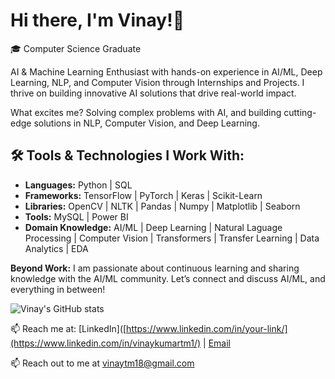 # Hi there, I'm Vinay!👋
🎓 Computer Science Graduate

AI & Machine Learning Enthusiast with hands-on experience in AI/ML, Deep Learning, NLP, and Computer Vision through Internships and Projects.
I thrive on building innovative AI solutions that drive real-world impact.

What excites me? Solving complex problems with AI, and building cutting-edge solutions in NLP, Computer Vision, and Deep Learning.

## 🛠️ Tools & Technologies I Work With:

- **Languages:** Python | SQL
- **Frameworks:** TensorFlow | PyTorch | Keras | Scikit-Learn
- **Libraries:** OpenCV | NLTK | Pandas | Numpy | Matplotlib | Seaborn
- **Tools:** MySQL | Power BI
- **Domain Knowledge:** AI/ML | Deep Learning | Natural Laguage Processing | Computer Vision | Transformers | Transfer Learning | Data Analytics | EDA

**Beyond Work:** I am passionate about continuous learning and sharing knowledge with the AI/ML community. Let’s connect and discuss AI/ML, and everything in between!

![Vinay's GitHub stats](https://github-readme-stats.vercel.app/api?username=vinaykumartm1&show_icons=true&theme=radical)

📫 Reach me at: [LinkedIn]([https://www.linkedin.com/in/your-link/](https://www.linkedin.com/in/vinaykumartm1/) | [Email](mailto:vinaytm18@email.com)  




📫 Reach out to me at vinaytm18@gmail.com
